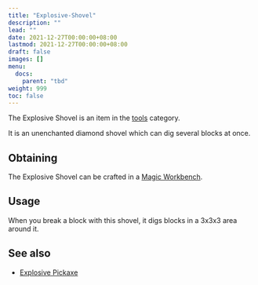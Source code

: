```yaml
---
title: "Explosive-Shovel"
description: ""
lead: ""
date: 2021-12-27T00:00:00+08:00
lastmod: 2021-12-27T00:00:00+08:00
draft: false
images: []
menu: 
  docs:
    parent: "tbd"
weight: 999
toc: false
---
```


The Explosive Shovel is an item in the [tools](https://github.com/Slimefun/Slimefun4/wiki/Tools) category.

It is an unenchanted diamond shovel which can dig several blocks at once.

## Obtaining

The Explosive Shovel can be crafted in a [Magic Workbench](https://github.com/Slimefun/Slimefun4/wiki/Magic-Workbench).

## Usage

When you break a block with this shovel, it digs blocks in a 3x3x3 area around it.

## See also

* [Explosive Pickaxe](https://github.com/Slimefun/Slimefun4/wiki/Explosive-Pickaxe)
